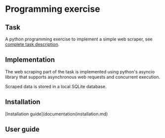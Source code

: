 # Programming exercise

## Task

A python programming exercise to implement a simple web scraper, see [complete task description](documentation/cand_prog_task.md).

## Implementation

The web scraping part of the task is implemented using python's asyncio library that supports asynchronous web requests and concurrent execution. 

Scraped data is stored in a local SQLite database. 

## Installation

[Installation guide](documentation(installation.md)

## User guide





